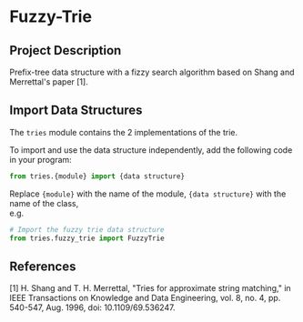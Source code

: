 # Fuzzy-Trie

## Project Description
Prefix-tree data structure with a fizzy search algorithm based on Shang and Merrettal's paper [1].

## Import Data Structures
The `tries` module contains the 2 implementations of the trie.

To import and use the data structure independently, add the following code in your program:
```python
from tries.{module} import {data structure}
```
Replace `{module}` with the name of the module, `{data structure}` with the name of the class, <br>
e.g.
```python
# Import the fuzzy trie data structure
from tries.fuzzy_trie import FuzzyTrie
```

## References
[1] H. Shang and T. H. Merrettal, "Tries for approximate string matching," in IEEE Transactions on Knowledge and Data Engineering, vol. 8, no. 4, pp. 540-547, Aug. 1996, doi: 10.1109/69.536247.

